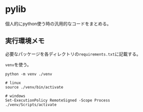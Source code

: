# pylib
個人的にpython使う時の汎用的なコードをまとめる。

## 実行環境メモ

必要なパッケージを各ディレクトリの`requirements.txt`に記載する。

`venv`を使う。

```
python -m venv ./venv

# linux
source ./venv/bin/activate

# windows
Set-ExecutionPolicy RemoteSigned -Scope Process
./venv/Scripts/activate
```